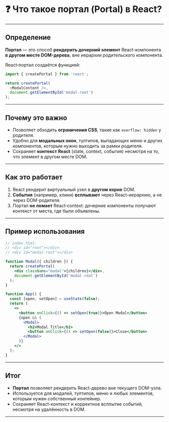 # ❓ Что такое портал (Portal) в React?

---

## Определение

**Портал** — это способ **рендерить дочерний элемент** React-компонента **в другом месте DOM-дерева**, вне иерархии родительского компонента.

React‑портал создаётся функцией:

```js
import { createPortal } from 'react';

return createPortal(
  <ModalContent />,
  document.getElementById('modal-root')
);
```

---

## Почему это важно

* Позволяет обходить **ограничения CSS**, такие как `overflow: hidden` у родителя.
* Удобно для **модальных окон**, тултипов, выпадающих меню и других компонентов, которым нужно выходить за рамки родителя.
* Сохраняет **контекст React** (state, context, события) несмотря на то, что элемент в другом месте DOM.

---

## Как это работает

1. React рендерит виртуальный узел в **другом корне** DOM.
2. **События** (например, клики) **всплывают** через React-иерархию, а не через DOM-родителя.
3. Портал **не ломает** React‑context: дочерние компоненты получают контекст от места, где были объявлены.

---

## Пример использования

```jsx
// index.html:
// <div id="root"></div>
// <div id="modal-root"></div>

function Modal({ children }) {
  return createPortal(
    <div className="modal">{children}</div>,
    document.getElementById('modal-root')
  );
}

function App() {
  const [open, setOpen] = useState(false);
  return (
    <>
      <button onClick={() => setOpen(true)}>Open Modal</button>
      {open && (
        <Modal>
          <h2>Modal Title</h2>
          <button onClick={() => setOpen(false)}>Close</button>
        </Modal>
      )}
    </>
  );
}
```

---

## Итог

* **Портал** позволяет рендерить React-дерево вне текущего DOM-узла.
* Используется для модалей, тултипов, меню и любых элементов, которым нужен собственный контейнер.
* Сохраняет React-контекст и корректное всплытие событий, несмотря на удалённость в DOM.

---
